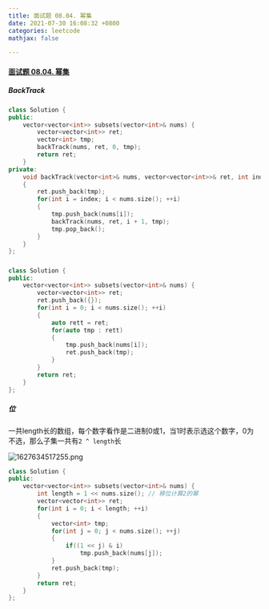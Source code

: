 ```yaml
---
title: 面试题 08.04. 幂集
date: 2021-07-30 16:08:32 +0800
categories: leetcode
mathjax: false

---
```


#### [面试题 08.04. 幂集](https://leetcode-cn.com/problems/power-set-lcci/)

##### BackTrack

```c++
class Solution {
public:
    vector<vector<int>> subsets(vector<int>& nums) {
        vector<vector<int>> ret;
        vector<int> tmp;
        backTrack(nums, ret, 0, tmp);
        return ret;
    }
private:
    void backTrack(vector<int>& nums, vector<vector<int>>& ret, int index, vector<int>& tmp)
    {
        ret.push_back(tmp);
        for(int i = index; i < nums.size(); ++i)
        {
            tmp.push_back(nums[i]);
            backTrack(nums, ret, i + 1, tmp);
            tmp.pop_back();
        }
    }
};
```

##### 

```c++
class Solution {
public:
    vector<vector<int>> subsets(vector<int>& nums) {
        vector<vector<int>> ret;
        ret.push_back({});
        for(int i = 0; i < nums.size(); ++i)
        {
            auto rett = ret;
            for(auto tmp : rett)
            {
                tmp.push_back(nums[i]);
                ret.push_back(tmp);
            }
        }
        return ret;
    }
};
```

##### 位

一共length长的数组，每个数字看作是二进制0或1，当1时表示选这个数字，0为不选，那么子集一共有`2 ^ length`长

![1627634517255.png](https://image.cinte.cc/2021/07/30/3d6104b0875d0.png)

```c++
class Solution {
public:
    vector<vector<int>> subsets(vector<int>& nums) {
        int length = 1 << nums.size(); // 移位计算2的幂
        vector<vector<int>> ret;
        for(int i = 0; i < length; ++i)
        {
            vector<int> tmp;
            for(int j = 0; j < nums.size(); ++j)
            {
                if((1 << j) & i)
                    tmp.push_back(nums[j]);
            }
            ret.push_back(tmp);
        }
        return ret;
    }   
};
```

